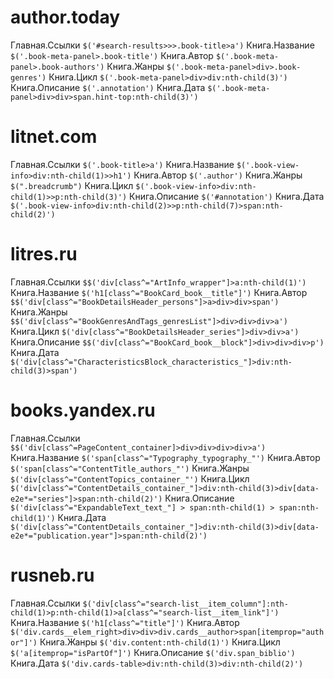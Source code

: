 # author.today
Главная.Ссылки	`$('#search-results>>>.book-title>a')`
Книга.Название	`$('.book-meta-panel>.book-title')`
Книга.Автор	`$('.book-meta-panel>.book-authors')`
Книга.Жанры	`$('.book-meta-panel>div>.book-genres')`
Книга.Цикл	`$('.book-meta-panel>div>div:nth-child(3)')`
Книга.Описание	`$('.annotation')`
Книга.Дата	`$('.book-meta-panel>div>div>span.hint-top:nth-child(3)')`

# litnet.com
Главная.Ссылки	`$('.book-title>a')`
Книга.Название	`$('.book-view-info>div:nth-child(1)>>h1')`
Книга.Автор	`$('.author')`
Книга.Жанры	`$(".breadcrumb")`
Книга.Цикл	`$('.book-view-info>div:nth-child(1)>>p:nth-child(3)')`
Книга.Описание	`$('#annotation')`
Книга.Дата	`$('.book-view-info>div:nth-child(2)>>p:nth-child(7)>span:nth-child(2)')`

# litres.ru
Главная.Ссылки	`$$('div[class^="ArtInfo_wrapper"]>a:nth-child(1)')`
Книга.Название	`$('h1[class^="BookCard_book__title"]')`
Книга.Автор	`$$('div[class^="BookDetailsHeader_persons"]>a>div>div>span')`
Книга.Жанры	`$$('div[class^="BookGenresAndTags_genresList"]>div>div>div>a')`
Книга.Цикл	`$('div[class^="BookDetailsHeader_series"]>div>div>a')`
Книга.Описание	`$$('div[class^="BookCard_book__block"]>div>div>div>p')`
Книга.Дата	`$('div[class^="CharacteristicsBlock_characteristics_"]>div:nth-child(3)>span')`

# books.yandex.ru
Главная.Ссылки	`$$('div[class^=PageContent_container]>div>div>div>div>a')`
Книга.Название	`$('span[class^="Typography_typography_"')`
Книга.Автор	`$('span[class^="ContentTitle_authors_"')`
Книга.Жанры	`$('div[class^="ContentTopics_container_"')`
Книга.Цикл	`$('div[class^="ContentDetails_container_"]>div:nth-child(3)>div[data-e2e*="series"]>span:nth-child(2)')`
Книга.Описание	`$('div[class^="ExpandableText_text_"] > span:nth-child(1) > span:nth-child(1)')`
Книга.Дата	`$('div[class^="ContentDetails_container_"]>div:nth-child(3)>div[data-e2e*="publication.year"]>span:nth-child(2)')`

# rusneb.ru
Главная.Ссылки	`$('div[class^="search-list__item_column"]:nth-child(1)>p:nth-child(1)>a[class^="search-list__item_link"]')`
Книга.Название	`$('h1[class^="title"]')`
Книга.Автор	`$('div.cards__elem_right>div>div>div.cards__author>span[itemprop="author"]')`
Книга.Жанры	`$('div.content:nth-child(1)')`
Книга.Цикл	`$('a[itemprop="isPartOf"]')`
Книга.Описание	`$('div.span_biblio')`
Книга.Дата	`$('div.cards-table>div:nth-child(3)>div:nth-child(2)')`
